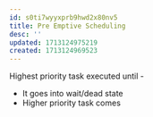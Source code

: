 ```yaml
---
id: s0ti7wyyxprb9hwd2x80nv5
title: Pre Emptive Scheduling
desc: ''
updated: 1713124975219
created: 1713124969523
---
```



Highest priority task executed until -

-   It goes into wait/dead state
-   Higher priority task comes